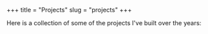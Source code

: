 +++
title = "Projects"
slug = "projects"
+++

Here is a collection of some of the projects I've built over the years:


